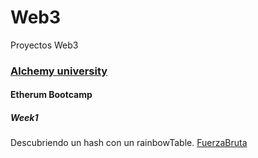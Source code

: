 # Web3
Proyectos Web3

### [Alchemy university](https://github.com/Maciker/Web3/tree/main/AlchemyUniversity)

#### Etherum Bootcamp

##### Week1

Descubriendo un hash con un rainbowTable. [FuerzaBruta](https://github.com/Maciker/Web3/blob/main/AlchemyUniversity/EthereumBootcamp/Week1/bruteForceHashing.js)
